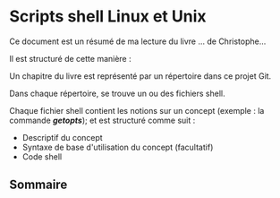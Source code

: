 # Scripts shell Linux et Unix
Ce document est un résumé de ma lecture du livre ... de Christophe...  

Il est structuré de cette manière :  

Un  chapitre du livre est représenté par un répertoire dans ce projet Git.  

Dans chaque répertoire, se trouve un ou des fichiers shell. 

Chaque fichier shell contient les notions sur un concept (exemple : la commande ***getopts***); et est structuré comme suit :  

- Descriptif du concept
- Syntaxe de base d'utilisation du concept (facultatif)
- Code shell

## Sommaire
